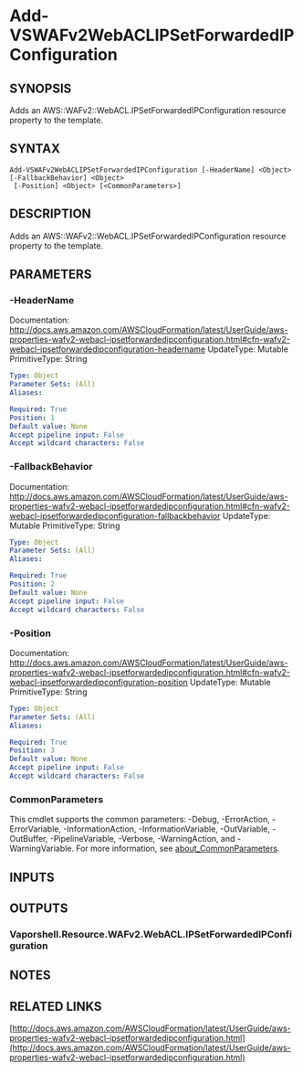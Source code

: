 # Add-VSWAFv2WebACLIPSetForwardedIPConfiguration

## SYNOPSIS
Adds an AWS::WAFv2::WebACL.IPSetForwardedIPConfiguration resource property to the template.

## SYNTAX

```
Add-VSWAFv2WebACLIPSetForwardedIPConfiguration [-HeaderName] <Object> [-FallbackBehavior] <Object>
 [-Position] <Object> [<CommonParameters>]
```

## DESCRIPTION
Adds an AWS::WAFv2::WebACL.IPSetForwardedIPConfiguration resource property to the template.

## PARAMETERS

### -HeaderName
Documentation: http://docs.aws.amazon.com/AWSCloudFormation/latest/UserGuide/aws-properties-wafv2-webacl-ipsetforwardedipconfiguration.html#cfn-wafv2-webacl-ipsetforwardedipconfiguration-headername
UpdateType: Mutable
PrimitiveType: String

```yaml
Type: Object
Parameter Sets: (All)
Aliases:

Required: True
Position: 1
Default value: None
Accept pipeline input: False
Accept wildcard characters: False
```

### -FallbackBehavior
Documentation: http://docs.aws.amazon.com/AWSCloudFormation/latest/UserGuide/aws-properties-wafv2-webacl-ipsetforwardedipconfiguration.html#cfn-wafv2-webacl-ipsetforwardedipconfiguration-fallbackbehavior
UpdateType: Mutable
PrimitiveType: String

```yaml
Type: Object
Parameter Sets: (All)
Aliases:

Required: True
Position: 2
Default value: None
Accept pipeline input: False
Accept wildcard characters: False
```

### -Position
Documentation: http://docs.aws.amazon.com/AWSCloudFormation/latest/UserGuide/aws-properties-wafv2-webacl-ipsetforwardedipconfiguration.html#cfn-wafv2-webacl-ipsetforwardedipconfiguration-position
UpdateType: Mutable
PrimitiveType: String

```yaml
Type: Object
Parameter Sets: (All)
Aliases:

Required: True
Position: 3
Default value: None
Accept pipeline input: False
Accept wildcard characters: False
```

### CommonParameters
This cmdlet supports the common parameters: -Debug, -ErrorAction, -ErrorVariable, -InformationAction, -InformationVariable, -OutVariable, -OutBuffer, -PipelineVariable, -Verbose, -WarningAction, and -WarningVariable. For more information, see [about_CommonParameters](http://go.microsoft.com/fwlink/?LinkID=113216).

## INPUTS

## OUTPUTS

### Vaporshell.Resource.WAFv2.WebACL.IPSetForwardedIPConfiguration
## NOTES

## RELATED LINKS

[http://docs.aws.amazon.com/AWSCloudFormation/latest/UserGuide/aws-properties-wafv2-webacl-ipsetforwardedipconfiguration.html](http://docs.aws.amazon.com/AWSCloudFormation/latest/UserGuide/aws-properties-wafv2-webacl-ipsetforwardedipconfiguration.html)


